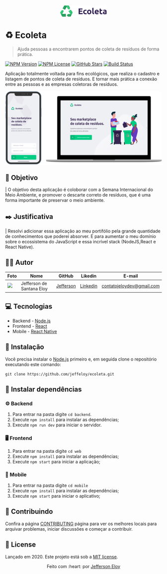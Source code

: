 <p align="center">
   <img src="./.github/logo.svg" width="150"/>
</p>

# :recycle: Ecoleta

> Ajuda pessoas a encontrarem pontos de coleta de resíduos de forma prática.

[![NPM Version][npm-version]][npm-version]
[![NPM License][npm-license]][npm-license]
[![GitHub Stars][github-stars]][github-stars]
[![Build Status][build-status]][build-status]

Aplicação totalmente voltada para fins ecológicos, que realiza o cadastro e listagem de pontos de coleta de resíduos. E tornar mais prática a conexão entre as pessoas e as empresas coletoras de resíduos.

<p align="center">
  <img align="center" src="./.github/introimg.png" alt="Web-Signin" border="0">
</p>

## :nazar_amulet: Objetivo

| O objetivo desta aplicação é coloborar com a Semana Internacional do Meio Ambiente, e promover o descarte correto de resíduos, que é uma forma importante de preservar o meio ambiente.

## :black_nib: Justificativa

| Resolvi adicionar essa aplicação ao meu portifólio pela grande quantidade de conhecimentos que poderei absorver. E para aumentar o meu domínio sobre o ecossistema do JavaScript e essa incrível stack (NodeJS,React e React Native).

## :man_technologist: Autor

| Foto                                                                                                                             | Nome                      | GitHub                                   | Likedin                                                 | E-mail                    |
| -------------------------------------------------------------------------------------------------------------------------------- | ------------------------- | ---------------------------------------- | ------------------------------------------------------- | ------------------------- |
| <img src="https://avatars2.githubusercontent.com/u/56545903?s=400&u=7445f50f4a7c02a76fef37d74a1f84b2bf2c7109&v=4" width="100px"> | Jefferson de Santana Eloy | [Jefferson](https://github.com/jeffeloy) | [Linkedin](https://www.linkedin.com/in/jefferson-eloy/) | contatojeloydev@gmail.com |

## :computer: Tecnologias

- Backend - [Node.js](https://nodejs.org/en/)
- Frontend - [React](https://reactjs.org)
- Mobile - [React Native](https://facebook.github.io/react-native/)

## :construction_worker: Instalação

Você precisa instalar o [Node.js](https://nodejs.org/en/download/) primeiro e, em seguida clone o repositório executando este comando:

```
git clone https://github.com/jeffeloy/ecoleta.git
```

## :wrench: Instalar dependências

### :gear: Backend

1. Para entrar na pasta digite `cd backend`.
2. Execute `npm install` para instalar as dependências;
3. Execute `npm run dev` para iniciar o servidor.

### :desktop_computer: Frontend

1. Para entrar na pasta digite `cd web`
2. Execute `npm install` para instalar as dependências;
3. Execute `npm start` para iniciar a aplicação;

### :iphone: Mobile

1. Para entrar na pasta digite `cd mobile`
2. Execute `npm install` para instalar as dependências;
3. Execute `npm start` para iniciar o aplicativo;

## :handshake: Contribuindo

Confira a página [CONTRIBUTING](https://github.com/jeffeloy/ecoleta/blob/master/CONTRIBUTING.md) página para ver os melhores locais para arquivar problemas, iniciar discussões e começar a contribuir.

## :open_book: License

Lançado em 2020.
Este projeto está sob a [MIT license](https://github.com/jeffeloy/ecoleta/blob/master/LICENSE).

<p align="center">
    Feito com :heart: por <a href="https://github.com/jeffeloy">Jefferson Eloy</a>
</p>

<!-- Markdown link & img dfn's -->

[github-stars]: https://img.shields.io/github/stars/jeffeloy/ecoleta?logoColor=%23322153&style=social
[npm-license]: https://img.shields.io/npm/l/express?color=%2334CB79&style=plastic
[npm-version]: https://img.shields.io/npm/v/npm?color=%23322153&style=plastic
[build-status]: https://img.shields.io/travis/dbader/node-datadog-metrics/master.svg?color=%2334CB79&style=plastic
